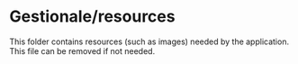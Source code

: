 # Gestionale/resources

This folder contains resources (such as images) needed by the application. This file can
be removed if not needed.

